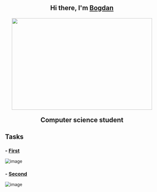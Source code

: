 <div align="center">
<h2 align="center">Hi there, I'm <a href="https://vk.com/bogdan24104" target="_blank">Bogdan</a>
  <p align="center">
    <img width="460" height="300" src="https://media.tenor.com/SDwGg31pp4AAAAAC/maxwell-the-cat-maxwell.gif">
  </p>
<p> Computer science student</p></a>
</div>

## Tasks
  ### - [First](https://github.com/BogdanGryaznov/Practice-with-API/blob/main/First_task/First_task/Controllers/WeatherForecastController.cs)<br> 
  ![image](https://user-images.githubusercontent.com/124984105/218038937-f8184315-5065-47fa-af30-6eaece8fedac.png)
  ### - [Second](https://github.com/BogdanGryaznov/Practice-with-API/tree/main/Second_task/First_task/Controllers)<br> 
  ![image](https://user-images.githubusercontent.com/124984105/218049066-ad43e7b0-8628-40b5-9df7-e5137ebe3453.png)

